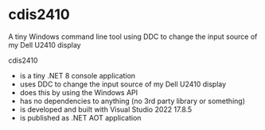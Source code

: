 # cdis2410
A tiny Windows command line tool using DDC to change the input source of my Dell U2410 display

cdis2410
- is a tiny .NET 8 console application
- uses DDC to change the input source of my Dell U2410 display
- does this by using the Windows API
- has no dependencies to anything (no 3rd party library or something)
- is developed and built with Visual Studio 2022 17.8.5
- is published as .NET AOT application
